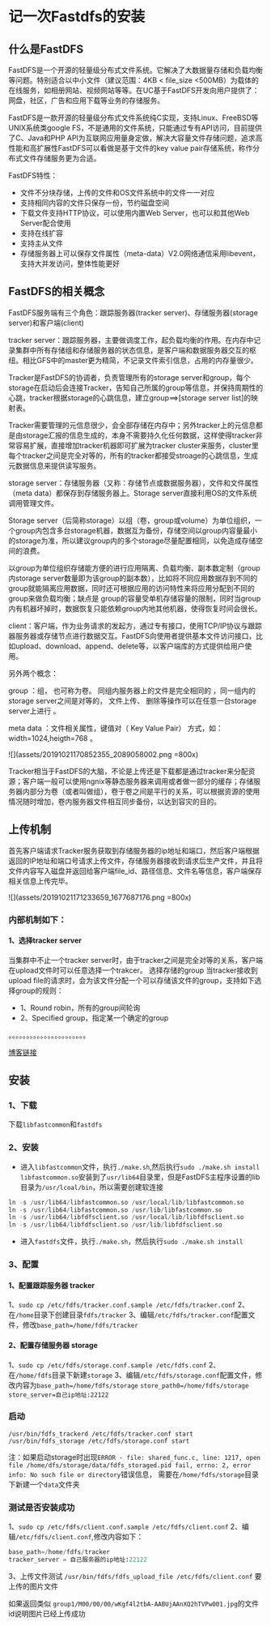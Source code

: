# 记一次Fastdfs的安装


## 什么是FastDFS
FastDFS是一个开源的轻量级分布式文件系统。它解决了大数据量存储和负载均衡等问题。特别适合以中小文件（建议范围：4KB < file_size <500MB）为载体的在线服务，如相册网站、视频网站等等。在UC基于FastDFS开发向用户提供了：网盘，社区，广告和应用下载等业务的存储服务。

FastDFS是一款开源的轻量级分布式文件系统纯C实现，支持Linux、FreeBSD等UNIX系统类google FS，不是通用的文件系统，只能通过专有API访问，目前提供了C、Java和PHP API为互联网应用量身定做，解决大容量文件存储问题，追求高性能和高扩展性FastDFS可以看做是基于文件的key value pair存储系统，称作分布式文件存储服务更为合适。


FastDFS特性：

- 文件不分块存储，上传的文件和OS文件系统中的文件一一对应
- 支持相同内容的文件只保存一份，节约磁盘空间
- 下载文件支持HTTP协议，可以使用内置Web Server，也可以和其他Web Server配合使用
- 支持在线扩容
- 支持主从文件
- 存储服务器上可以保存文件属性（meta-data）V2.0网络通信采用libevent，支持大并发访问，整体性能更好


## FastDFS的相关概念
FastDFS服务端有三个角色：跟踪服务器(tracker server)、存储服务器(storage server)和客户端(client)

tracker server：跟踪服务器，主要做调度工作，起负载均衡的作用。在内存中记录集群中所有存储组和存储服务器的状态信息，是客户端和数据服务器交互的枢纽。相比GFS中的master更为精简，不记录文件索引信息，占用的内存量很少。

Tracker是FastDFS的协调者，负责管理所有的storage server和group，每个storage在启动后会连接Tracker，告知自己所属的group等信息，并保持周期性的心跳，tracker根据storage的心跳信息，建立group==>[storage server list]的映射表。

Tracker需要管理的元信息很少，会全部存储在内存中；另外tracker上的元信息都是由storage汇报的信息生成的，本身不需要持久化任何数据，这样使得tracker非常容易扩展，直接增加tracker机器即可扩展为tracker cluster来服务，cluster里每个tracker之间是完全对等的，所有的tracker都接受stroage的心跳信息，生成元数据信息来提供读写服务。

storage server：存储服务器（又称：存储节点或数据服务器），文件和文件属性（meta data）都保存到存储服务器上。Storage server直接利用OS的文件系统调用管理文件。

Storage server（后简称storage）以组（卷，group或volume）为单位组织，一个group内包含多台storage机器，数据互为备份，存储空间以group内容量最小的storage为准，所以建议group内的多个storage尽量配置相同，以免造成存储空间的浪费。

以group为单位组织存储能方便的进行应用隔离、负载均衡、副本数定制（group内storage server数量即为该group的副本数），比如将不同应用数据存到不同的group就能隔离应用数据，同时还可根据应用的访问特性来将应用分配到不同的group来做负载均衡；缺点是
group的容量受单机存储容量的限制，同时当group内有机器坏掉时，数据恢复只能依赖group内地其他机器，使得恢复时间会很长。


client：客户端，作为业务请求的发起方，通过专有接口，使用TCP/IP协议与跟踪器服务器或存储节点进行数据交互。FastDFS向使用者提供基本文件访问接口，比如upload、download、append、delete等，以客户端库的方式提供给用户使用。

另外两个概念：

group ：组， 也可称为卷。 同组内服务器上的文件是完全相同的 ，同一组内的storage server之间是对等的， 文件上传、 删除等操作可以在任意一台storage server上进行 。

meta data ：文件相关属性，键值对（ Key Value Pair） 方式，如：width=1024,heigth=768 。

![](assets/20191021170852355_2089058002.png =800x)

Tracker相当于FastDFS的大脑，不论是上传还是下载都是通过tracker来分配资源；客户端一般可以使用ngnix等静态服务器来调用或者做一部分的缓存；存储服务器内部分为卷（或者叫做组），卷于卷之间是平行的关系，可以根据资源的使用情况随时增加，卷内服务器文件相互同步备份，以达到容灾的目的。

## 上传机制
首先客户端请求Tracker服务获取到存储服务器的ip地址和端口，然后客户端根据返回的IP地址和端口号请求上传文件，存储服务器接收到请求后生产文件，并且将文件内容写入磁盘并返回给客户端file_id、路径信息、文件名等信息，客户端保存相关信息上传完毕。

![](assets/20191021171233659_1677687176.png =800x)

### 内部机制如下：
#### 1、选择tracker server
当集群中不止一个tracker server时，由于tracker之间是完全对等的关系，客户端在upload文件时可以任意选择一个trakcer。 选择存储的group 当tracker接收到upload file的请求时，会为该文件分配一个可以存储该文件的group，支持如下选择group的规则：
- 1、Round robin，所有的group间轮询
- 2、Specified group，指定某一个确定的group

。。。。。。。。。。。。。。。。。。。。。。

[博客链接](http://www.ityouknow.com/fastdfs/2018/01/06/distributed-file-system-fastdfs.html)


## 安装
### 1、下载
下载`libfastcommon`和`fastdfs`

### 2、安装
- 进入`libfastcommon`文件，执行`./make.sh`,然后执行`sudo ./make.sh install`
`libfastcommon.so`安装到了`usr/lib64`目录里，但是FastDFS主程序设置的lib目录为`/usr/lcoal/bin`，所以需要创建软连接
```python
ln -s /usr/lib64/libfastcommon.so /usr/local/lib/libfastcommon.so
ln -s /usr/lib64/libfastcommon.so /usr/lib/libfastcommon.so
ln -s /usr/lib64/libfdfsclient.so /usr/local/lib/libfdfsclient.so
ln -s /usr/lib64/libfdfsclient.so /usr/lib/libfdfsclient.so
```
- 进入`fastdfs`文件，执行`./make.sh`，然后执行`sudo ./make.sh install`

### 3、配置
#### 1、配置跟踪服务器 tracker
1、`sudo cp /etc/fdfs/tracker.conf.sample /etc/fdfs/tracker.conf`
2、在`/home`目录下创建目录`fdfs/tracker`
3、编辑`/etc/fdfs/tracker.conf`配置文件，修改`base_path=/home/fdfs/tracker`

#### 2、配置存储服务器 storage
1、`sudo cp /etc/fdfs/storage.conf.sample /etc/fdfs.conf`
2、在`/home/fdfs`目录下新建`storage`
3、编辑`/etc/fdfs/storage.conf`配置文件，修改内容为`base_path=/home/fdfs/storage`
`store_path0=/home/fdfs/storage`
`store_server=自己ip地址:22122`


### 启动
`/usr/bin/fdfs_trackerd /etc/fdfs/tracker.conf start`
`/usr/bin/fdfs_storage /etc/fdfs/storage.conf start`

注：如果启动storage时出现`ERROR - file: shared_func.c, line: 1217, open file /home/dfs/storage/data/fdfs_storaged.pid fail, errno: 2, error info: No such file or directory`错误信息，
需要在`/home/fdfs/storage`目录下新建一个`data`文件夹

### 测试是否安装成功
1、`sudo cp /etc/fdfs/client.conf.sample /etc/fdfs/client.conf`
2、编辑`/etc/fdfs/client.conf`,修改内容如下：
```python
base_path=/home/fdfs/tracker
tracker_server = 自己服务器的ip地址:22122
```
3、上传文件测试
`/usr/bin/fdfs/fdfs_upload_file /etc/fdfs/client.conf` 要上传的图片文件

如果返回类似 `group1/M00/00/00/wKgf4l2tbA-AABUjAAnXQ2hTVPw001.jpg`的文件id说明图片已经上传成功

